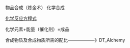 物品合成（炼金术）
化学合成

[化学反应方程式 ](https://github.com/search?l=Python&o=desc&q=%22chemical+equations%22&s=stars&type=Repositories)

 化学元素+能量（催化剂）=成品
 
 
 合成物质及合成物质所需的配比——————》DT_Alchemy
